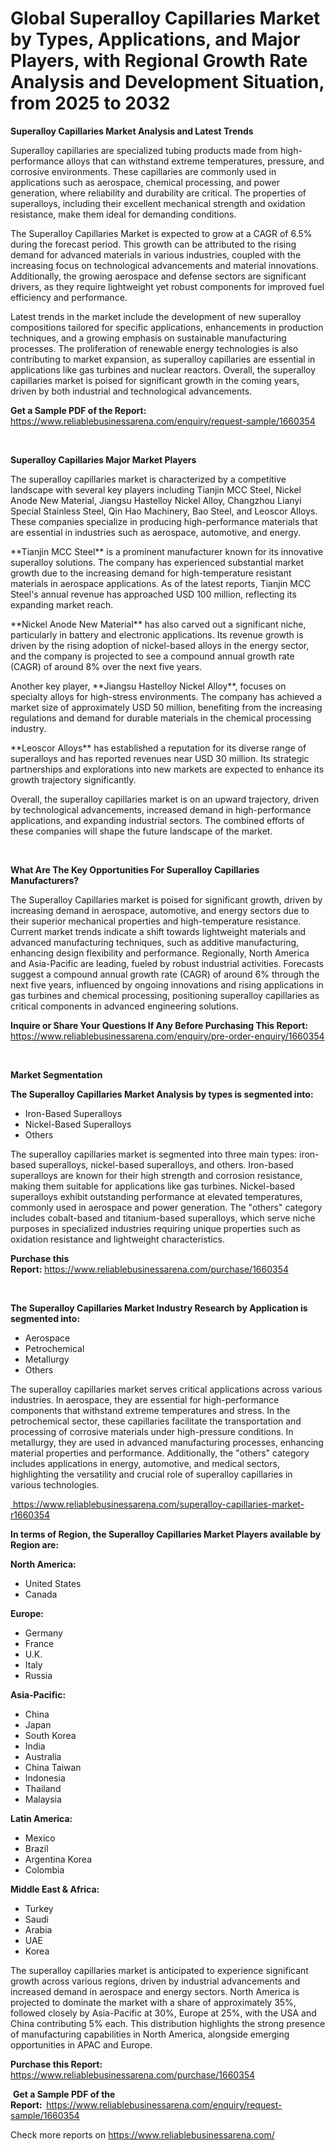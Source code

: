 <p><h1>Global Superalloy Capillaries Market by Types, Applications, and Major Players, with Regional Growth Rate Analysis and Development Situation, from 2025 to 2032</h1></p><p><strong>Superalloy Capillaries Market Analysis and Latest Trends</strong></p>
<p><p>Superalloy capillaries are specialized tubing products made from high-performance alloys that can withstand extreme temperatures, pressure, and corrosive environments. These capillaries are commonly used in applications such as aerospace, chemical processing, and power generation, where reliability and durability are critical. The properties of superalloys, including their excellent mechanical strength and oxidation resistance, make them ideal for demanding conditions.</p><p>The Superalloy Capillaries Market is expected to grow at a CAGR of 6.5% during the forecast period. This growth can be attributed to the rising demand for advanced materials in various industries, coupled with the increasing focus on technological advancements and material innovations. Additionally, the growing aerospace and defense sectors are significant drivers, as they require lightweight yet robust components for improved fuel efficiency and performance.</p><p>Latest trends in the market include the development of new superalloy compositions tailored for specific applications, enhancements in production techniques, and a growing emphasis on sustainable manufacturing processes. The proliferation of renewable energy technologies is also contributing to market expansion, as superalloy capillaries are essential in applications like gas turbines and nuclear reactors. Overall, the superalloy capillaries market is poised for significant growth in the coming years, driven by both industrial and technological advancements.</p></p>
<p><strong>Get a Sample PDF of the Report:&nbsp;</strong> <a href="https://www.reliablebusinessarena.com/enquiry/request-sample/1660354?utm_campaign=1891&utm_medium=2&utm_source=Github&utm_content=ia&utm_term=17012025&utm_id=superalloy-capillaries">https://www.reliablebusinessarena.com/enquiry/request-sample/1660354</a></p>
<p>&nbsp;</p>
<p><strong>Superalloy Capillaries Major Market Players</strong></p>
<p><p>The superalloy capillaries market is characterized by a competitive landscape with several key players including Tianjin MCC Steel, Nickel Anode New Material, Jiangsu Hastelloy Nickel Alloy, Changzhou Lianyi Special Stainless Steel, Qin Hao Machinery, Bao Steel, and Leoscor Alloys. These companies specialize in producing high-performance materials that are essential in industries such as aerospace, automotive, and energy.</p><p>**Tianjin MCC Steel** is a prominent manufacturer known for its innovative superalloy solutions. The company has experienced substantial market growth due to the increasing demand for high-temperature resistant materials in aerospace applications. As of the latest reports, Tianjin MCC Steel's annual revenue has approached USD 100 million, reflecting its expanding market reach.</p><p>**Nickel Anode New Material** has also carved out a significant niche, particularly in battery and electronic applications. Its revenue growth is driven by the rising adoption of nickel-based alloys in the energy sector, and the company is projected to see a compound annual growth rate (CAGR) of around 8% over the next five years.</p><p>Another key player, **Jiangsu Hastelloy Nickel Alloy**, focuses on specialty alloys for high-stress environments. The company has achieved a market size of approximately USD 50 million, benefiting from the increasing regulations and demand for durable materials in the chemical processing industry.</p><p>**Leoscor Alloys** has established a reputation for its diverse range of superalloys and has reported revenues near USD 30 million. Its strategic partnerships and explorations into new markets are expected to enhance its growth trajectory significantly.</p><p>Overall, the superalloy capillaries market is on an upward trajectory, driven by technological advancements, increased demand in high-performance applications, and expanding industrial sectors. The combined efforts of these companies will shape the future landscape of the market.</p></p>
<p>&nbsp;</p>
<p><strong>What Are The Key Opportunities For Superalloy Capillaries Manufacturers?</strong></p>
<p><p>The Superalloy Capillaries market is poised for significant growth, driven by increasing demand in aerospace, automotive, and energy sectors due to their superior mechanical properties and high-temperature resistance. Current market trends indicate a shift towards lightweight materials and advanced manufacturing techniques, such as additive manufacturing, enhancing design flexibility and performance. Regionally, North America and Asia-Pacific are leading, fueled by robust industrial activities. Forecasts suggest a compound annual growth rate (CAGR) of around 6% through the next five years, influenced by ongoing innovations and rising applications in gas turbines and chemical processing, positioning superalloy capillaries as critical components in advanced engineering solutions.</p></p>
<p><strong>Inquire or Share Your Questions If Any Before Purchasing This Report:</strong> <a href="https://www.reliablebusinessarena.com/enquiry/pre-order-enquiry/1660354?utm_campaign=1891&utm_medium=2&utm_source=Github&utm_content=ia&utm_term=17012025&utm_id=superalloy-capillaries">https://www.reliablebusinessarena.com/enquiry/pre-order-enquiry/1660354</a></p>
<p>&nbsp;</p>
<p><strong>Market Segmentation</strong></p>
<p><strong>The Superalloy Capillaries Market Analysis by types is segmented into:</strong></p>
<p><ul><li>Iron-Based Superalloys</li><li>Nickel-Based Superalloys</li><li>Others</li></ul></p>
<p><p>The superalloy capillaries market is segmented into three main types: iron-based superalloys, nickel-based superalloys, and others. Iron-based superalloys are known for their high strength and corrosion resistance, making them suitable for applications like gas turbines. Nickel-based superalloys exhibit outstanding performance at elevated temperatures, commonly used in aerospace and power generation. The "others" category includes cobalt-based and titanium-based superalloys, which serve niche purposes in specialized industries requiring unique properties such as oxidation resistance and lightweight characteristics.</p></p>
<p><strong>Purchase this Report:&nbsp;</strong><a href="https://www.reliablebusinessarena.com/purchase/1660354?utm_campaign=1891&utm_medium=2&utm_source=Github&utm_content=ia&utm_term=17012025&utm_id=superalloy-capillaries">https://www.reliablebusinessarena.com/purchase/1660354</a></p>
<p>&nbsp;</p>
<p><strong>The Superalloy Capillaries Market Industry Research by Application is segmented into:</strong></p>
<p><ul><li>Aerospace</li><li>Petrochemical</li><li>Metallurgy</li><li>Others</li></ul></p>
<p><p>The superalloy capillaries market serves critical applications across various industries. In aerospace, they are essential for high-performance components that withstand extreme temperatures and stress. In the petrochemical sector, these capillaries facilitate the transportation and processing of corrosive materials under high-pressure conditions. In metallurgy, they are used in advanced manufacturing processes, enhancing material properties and performance. Additionally, the "others" category includes applications in energy, automotive, and medical sectors, highlighting the versatility and crucial role of superalloy capillaries in various technologies.</p></p>
<p><a href="https://www.reliablebusinessarena.com/superalloy-capillaries-market-r1660354?utm_campaign=1891&utm_medium=2&utm_source=Github&utm_content=ia&utm_term=17012025&utm_id=superalloy-capillaries">&nbsp;https://www.reliablebusinessarena.com/superalloy-capillaries-market-r1660354</a></p>
<p><strong>In terms of Region, the Superalloy Capillaries Market Players available by Region are:</strong></p>
<p>
    <p> <strong> North America: </strong>
        <ul>
            <li>United States</li>
            <li>Canada</li>
        </ul>
        </p> 
    <p> <strong> Europe: </strong>
        <ul>
            <li>Germany</li>
            <li>France</li>
            <li>U.K.</li>
            <li>Italy</li>
            <li>Russia</li>
        </ul>
        </p> 
    <p> <strong> Asia-Pacific: </strong>
        <ul>
            <li>China</li>
            <li>Japan</li>
            <li>South Korea</li>
            <li>India</li>
            <li>Australia</li>
            <li>China Taiwan</li>
            <li>Indonesia</li>
            <li>Thailand</li>
            <li>Malaysia</li>
        </ul>
        </p> 
    <p> <strong> Latin America: </strong>
        <ul>
            <li>Mexico</li>
            <li>Brazil</li>
            <li>Argentina Korea</li>
            <li>Colombia</li>
        </ul>
        </p> 
    <p> <strong> Middle East & Africa: </strong>
        <ul>
            <li>Turkey</li>
            <li>Saudi</li>
            <li>Arabia</li>
            <li>UAE</li>
            <li>Korea</li>
        </ul>
    </p>
    </p>
<p><p>The superalloy capillaries market is anticipated to experience significant growth across various regions, driven by industrial advancements and increased demand in aerospace and energy sectors. North America is projected to dominate the market with a share of approximately 35%, followed closely by Asia-Pacific at 30%, Europe at 25%, with the USA and China contributing 5% each. This distribution highlights the strong presence of manufacturing capabilities in North America, alongside emerging opportunities in APAC and Europe.</p></p>
<p><strong>Purchase this Report: </strong><a href="https://www.reliablebusinessarena.com/purchase/1660354?utm_campaign=1891&utm_medium=2&utm_source=Github&utm_content=ia&utm_term=17012025&utm_id=superalloy-capillaries">https://www.reliablebusinessarena.com/purchase/1660354</a></p>
<p>&nbsp;<strong>Get a Sample PDF of the Report:&nbsp;&nbsp;</strong><a href="https://www.reliablebusinessarena.com/enquiry/request-sample/1660354?utm_campaign=1891&utm_medium=2&utm_source=Github&utm_content=ia&utm_term=17012025&utm_id=superalloy-capillaries">https://www.reliablebusinessarena.com/enquiry/request-sample/1660354</a></p>
<p><strong></strong></p>
<p>Check more reports on <a href="https://www.reliablebusinessarena.com/?utm_campaign=1891&utm_medium=2&utm_source=Github&utm_content=ia&utm_term=17012025&utm_id=superalloy-capillaries">https://www.reliablebusinessarena.com/</a></p>
